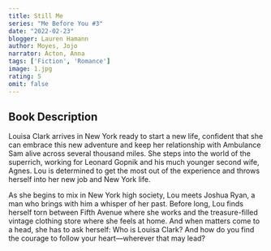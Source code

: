 ```yaml
---
title: Still Me
series: "Me Before You #3"
date: "2022-02-23"
blogger: Lauren Hamann
author: Moyes, Jojo
narrator: Acton, Anna
tags: ['Fiction', 'Romance']
image: 1.jpg
rating: 5
omit: false
---
```



## Book Description

Louisa Clark arrives in New York ready to start a new life, confident that she can embrace this new adventure and keep her relationship with Ambulance Sam alive across several thousand miles. She steps into the world of the superrich, working for Leonard Gopnik and his much younger second wife, Agnes. Lou is determined to get the most out of the experience and throws herself into her new job and New York life.

As she begins to mix in New York high society, Lou meets Joshua Ryan, a man who brings with him a whisper of her past. Before long, Lou finds herself torn between Fifth Avenue where she works and the treasure-filled vintage clothing store where she feels at home. And when matters come to a head, she has to ask herself: Who is Louisa Clark? And how do you find the courage to follow your heart—wherever that may lead?